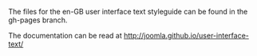 The files for the en-GB user interface text styleguide can be found in the gh-pages branch.

The documentation can be read at http://joomla.github.io/user-interface-text/
